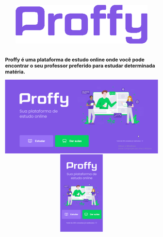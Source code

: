 <html>
    <div align="center">
        <img src="github/logo.png" alt="logo">
    </div>
    <br>
    <h3>
    Proffy é uma plataforma de estudo online onde você pode encontrar o seu professor preferido para estudar determinada matéria.
    </h3>
    <div align="center">
        <img src="github/tela-inicial.gif" alt="logo" width="530">
        <img src="github/tela-inicial-mobile.gif" alt="logo" width="140">
    </div>
</html>